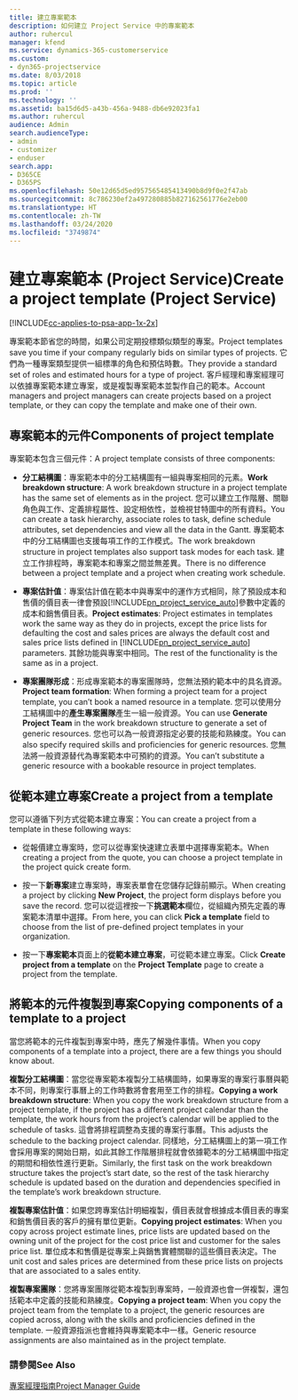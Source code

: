 ```yaml
---
title: 建立專案範本
description: 如何建立 Project Service 中的專案範本
author: ruhercul
manager: kfend
ms.service: dynamics-365-customerservice
ms.custom:
- dyn365-projectservice
ms.date: 8/03/2018
ms.topic: article
ms.prod: ''
ms.technology: ''
ms.assetid: ba15d6d5-a43b-456a-9488-db6e92023fa1
ms.author: ruhercul
audience: Admin
search.audienceType:
- admin
- customizer
- enduser
search.app:
- D365CE
- D365PS
ms.openlocfilehash: 50e12d65d5ed957565485413490b8d9f0e2f47ab
ms.sourcegitcommit: 8c786230ef2a497280885b827162561776e2eb00
ms.translationtype: HT
ms.contentlocale: zh-TW
ms.lasthandoff: 03/24/2020
ms.locfileid: "3749874"
---
```

# <a name="create-a-project-template-project-service"></a><span data-ttu-id="a73ae-103">建立專案範本 (Project Service)</span><span class="sxs-lookup"><span data-stu-id="a73ae-103">Create a project template (Project Service)</span></span>

[!INCLUDE[cc-applies-to-psa-app-1x-2x](../includes/cc-applies-to-psa-app-1x-2x.md)]

<span data-ttu-id="a73ae-104">專案範本節省您的時間，如果公司定期投標類似類型的專案。</span><span class="sxs-lookup"><span data-stu-id="a73ae-104">Project templates save you time if your company regularly bids on similar types of projects.</span></span> <span data-ttu-id="a73ae-105">它們為一種專案類型提供一組標準的角色和預估時數。</span><span class="sxs-lookup"><span data-stu-id="a73ae-105">They provide a standard set of roles and estimated hours for a type of project.</span></span> <span data-ttu-id="a73ae-106">客戶經理和專案經理可以依據專案範本建立專案，或是複製專案範本並製作自己的範本。</span><span class="sxs-lookup"><span data-stu-id="a73ae-106">Account managers and project managers can create projects based on a project template, or they can copy the template and make one of their own.</span></span>  
  
## <a name="components-of-project-template"></a><span data-ttu-id="a73ae-107">專案範本的元件</span><span class="sxs-lookup"><span data-stu-id="a73ae-107">Components of project template</span></span>
 <span data-ttu-id="a73ae-108">專案範本包含三個元件：</span><span class="sxs-lookup"><span data-stu-id="a73ae-108">A project template consists of three components:</span></span>  
  
- <span data-ttu-id="a73ae-109">**分工結構圖**：專案範本中的分工結構圖有一組與專案相同的元素。</span><span class="sxs-lookup"><span data-stu-id="a73ae-109">**Work breakdown structure**: A work breakdown structure in a project template has the same set of elements as in the project.</span></span> <span data-ttu-id="a73ae-110">您可以建立工作階層、關聯角色與工作、定義排程屬性、設定相依性，並檢視甘特圖中的所有資料。</span><span class="sxs-lookup"><span data-stu-id="a73ae-110">You can create a task hierarchy, associate roles to task, define schedule attributes, set dependencies and view all the data in the Gantt.</span></span> <span data-ttu-id="a73ae-111">專案範本中的分工結構圖也支援每項工作的工作模式。</span><span class="sxs-lookup"><span data-stu-id="a73ae-111">The work breakdown structure in project templates also support task modes for each task.</span></span> <span data-ttu-id="a73ae-112">建立工作排程時，專案範本和專案之間並無差異。</span><span class="sxs-lookup"><span data-stu-id="a73ae-112">There is no difference between a project template and a project when creating work schedule.</span></span>  
  
- <span data-ttu-id="a73ae-113">**專案估計值**：專案估計值在範本中與專案中的運作方式相同，除了預設成本和售價的價目表一律會預設[!INCLUDE[pn_project_service_auto](../includes/pn-project-service-auto.md)]參數中定義的成本和銷售價目表。</span><span class="sxs-lookup"><span data-stu-id="a73ae-113">**Project estimates**: Project estimates in templates work the same way as they do in projects, except the price lists for defaulting the cost and sales prices are always the default cost and sales price lists defined in [!INCLUDE[pn_project_service_auto](../includes/pn-project-service-auto.md)] parameters.</span></span> <span data-ttu-id="a73ae-114">其餘功能與專案中相同。</span><span class="sxs-lookup"><span data-stu-id="a73ae-114">The rest of the functionality is the same as in a project.</span></span>  
  
- <span data-ttu-id="a73ae-115">**專案團隊形成**：形成專案範本的專案團隊時，您無法預約範本中的具名資源。</span><span class="sxs-lookup"><span data-stu-id="a73ae-115">**Project team formation**: When forming a project team for a project template, you can’t book a named resource in a template.</span></span> <span data-ttu-id="a73ae-116">您可以使用分工結構圖中的**產生專案團隊**產生一組一般資源。</span><span class="sxs-lookup"><span data-stu-id="a73ae-116">You can use **Generate Project Team** in the work breakdown structure to generate a set of generic resources.</span></span> <span data-ttu-id="a73ae-117">您也可以為一般資源指定必要的技能和熟練度。</span><span class="sxs-lookup"><span data-stu-id="a73ae-117">You can also specify required skills and proficiencies for generic resources.</span></span> <span data-ttu-id="a73ae-118">您無法將一般資源替代為專案範本中可預約的資源。</span><span class="sxs-lookup"><span data-stu-id="a73ae-118">You can’t substitute a generic resource with a bookable resource in project templates.</span></span>  
  
## <a name="create-a-project-from-a-template"></a><span data-ttu-id="a73ae-119">從範本建立專案</span><span class="sxs-lookup"><span data-stu-id="a73ae-119">Create a project from a template</span></span>  
 <span data-ttu-id="a73ae-120">您可以遵循下列方式從範本建立專案：</span><span class="sxs-lookup"><span data-stu-id="a73ae-120">You can create a project from a template in these following ways:</span></span>  
  
-   <span data-ttu-id="a73ae-121">從報價建立專案時，您可以從專案快速建立表單中選擇專案範本。</span><span class="sxs-lookup"><span data-stu-id="a73ae-121">When creating a project from the quote, you can choose a project template in the project quick create form.</span></span>  
  
-   <span data-ttu-id="a73ae-122">按一下**新專案**建立專案時，專案表單會在您儲存記錄前顯示。</span><span class="sxs-lookup"><span data-stu-id="a73ae-122">When creating a project by clicking **New Project**, the project form displays before you save the record.</span></span> <span data-ttu-id="a73ae-123">您可以從這裡按一下**挑選範本**欄位，從組織內預先定義的專案範本清單中選擇。</span><span class="sxs-lookup"><span data-stu-id="a73ae-123">From here, you can click **Pick a template** field to choose from the list of pre-defined project templates in your organization.</span></span>  
  
-   <span data-ttu-id="a73ae-124">按一下**專案範本**頁面上的**從範本建立專案**，可從範本建立專案。</span><span class="sxs-lookup"><span data-stu-id="a73ae-124">Click **Create project from a template** on the **Project Template** page to create a project from the template.</span></span>  
  
## <a name="copying-components-of-a-template-to-a-project"></a><span data-ttu-id="a73ae-125">將範本的元件複製到專案</span><span class="sxs-lookup"><span data-stu-id="a73ae-125">Copying components of a template to a project</span></span>  
 <span data-ttu-id="a73ae-126">當您將範本的元件複製到專案中時，應先了解幾件事情。</span><span class="sxs-lookup"><span data-stu-id="a73ae-126">When you copy components of a template into a project, there are a few things you should know about.</span></span>  
  
 <span data-ttu-id="a73ae-127">**複製分工結構圖**：當您從專案範本複製分工結構圖時，如果專案的專案行事曆與範本不同，則專案行事曆上的工作時數將會套用至工作的排程。</span><span class="sxs-lookup"><span data-stu-id="a73ae-127">**Copying a work breakdown structure**: When you copy the work breakdown structure from a project template, if the project has a different project calendar than the template, the work hours from the project’s calendar will be applied to the schedule of tasks.</span></span> <span data-ttu-id="a73ae-128">這會將排程調整為支援的專案行事曆。</span><span class="sxs-lookup"><span data-stu-id="a73ae-128">This adjusts the schedule to the backing project calendar.</span></span> <span data-ttu-id="a73ae-129">同樣地，分工結構圖上的第一項工作會採用專案的開始日期，如此其餘工作階層排程就會依據範本的分工結構圖中指定的期間和相依性進行更新。</span><span class="sxs-lookup"><span data-stu-id="a73ae-129">Similarly, the first task on the work breakdown structure takes the project’s start date, so the rest of the task hierarchy schedule is updated based on the duration and dependencies specified in the template’s work breakdown structure.</span></span>  
  
 <span data-ttu-id="a73ae-130">**複製專案估計值**：如果您跨專案估計明細複製，價目表就會根據成本價目表的專案和銷售價目表的客戶的擁有單位更新。</span><span class="sxs-lookup"><span data-stu-id="a73ae-130">**Copying project estimates**: When you copy across project estimate lines, price lists are updated based on the owning unit of the project for the cost price list and customer for the sales price list.</span></span> <span data-ttu-id="a73ae-131">單位成本和售價是從專案上與銷售實體關聯的這些價目表決定。</span><span class="sxs-lookup"><span data-stu-id="a73ae-131">The unit cost and sales prices are determined from these price lists on projects that are associated to a sales entity.</span></span>  
  
 <span data-ttu-id="a73ae-132">**複製專案團隊**：您將專案團隊從範本複製到專案時，一般資源也會一併複製，還包括範本中定義的技能和熟練度。</span><span class="sxs-lookup"><span data-stu-id="a73ae-132">**Copying a project team**: When you copy the project team from the template to a project, the generic resources are copied across, along with the skills and proficiencies defined in the template.</span></span> <span data-ttu-id="a73ae-133">一般資源指派也會維持與專案範本中一樣。</span><span class="sxs-lookup"><span data-stu-id="a73ae-133">Generic resource assignments are also maintained as in the project template.</span></span>  
  
### <a name="see-also"></a><span data-ttu-id="a73ae-134">請參閱</span><span class="sxs-lookup"><span data-stu-id="a73ae-134">See Also</span></span>  
 [<span data-ttu-id="a73ae-135">專案經理指南</span><span class="sxs-lookup"><span data-stu-id="a73ae-135">Project Manager Guide</span></span>](../project-service/project-manager-guide.md)
